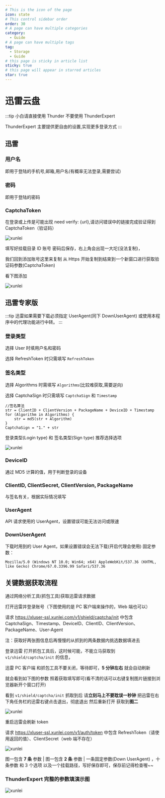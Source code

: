 ```yaml
---
# This is the icon of the page
icon: state
# This control sidebar order
order: 30
# A page can have multiple categories
category:
  - Guide
# A page can have multiple tags
tag:
  - Storage
  - Guide
# this page is sticky in article list
sticky: true
# this page will appear in starred articles
star: true
---
```


# 迅雷云盘

:::tip
小白请直接使用 Thunder 不要使用 ThunderExpert

ThunderExpert 主要提供更自由的设置,实现更多登录方式
:::

## 迅雷

### 用户名

即用于登陆的手机号,邮箱,用户名(有概率无法登录,需要尝试)

### 密码

即用于登陆的密码

### CaptchaToken

在登录或上传是可能出现 need verify: {url},请访问错误中的链接完成验证得到 CaptchaToken（验证码）

![xunlei](/img/drivers/xunlei/x1.png)

填写好挂载目录 ID 账号 密码后保存，右上角会出现一大坨(没法复制)，

我们回到添加账号这里来复制 从 Https 开始复制到结束到一个新窗口进行获取验证码参数(CaptchaToken)

看下图添加

![xunlei](/img/drivers/xunlei/x2.png)

## 迅雷专家版

:::tip
迅雷如果需要下载必须指定 UserAgent(同下 DownUserAgent)
或使用本程序中的代理功能进行中转。
:::

### 登录类型

选择 User 时填用户名和密码

选择 RefreshToken 时只需填写 `RefreshToken`

### 签名类型

选择 Algorithms 时需填写 `Algorithms`(比较难获取,需要逆向)

选择 CaptchaSign 时只需填写 `CaptchaSign` 和 `Timestamp`

```
//签名算法
str = ClientID + ClientVersion + PackageName + DeviceID + Timestamp
for (Algorithm in Algorithms) {
    str = md5(str + Algorithm)
}
CaptchaSign = "1." + str
```

登录类型(Login type) 和 签名类型(Sign type) 推荐选择选项

![xunlei](/img/drivers/xunlei/x3.png)

### DeviceID

通过 MD5 计算的值，用于判断登录的设备

### ClientID, ClientSecret, ClientVersion, PackageName

与签名有关，根据实际情况填写

### UserAgent

API 请求使用的 UserAgent，设置错误可能无法访问或限速

### DownUserAgent

下载时用到的 User Agent，如果设置错误会无法下载(开启代理会使用) 固定参数：

`Mozilla/5.0 (Windows NT 10.0; Win64; x64) AppleWebKit/537.36 (KHTML, like Gecko) Chrome/67.0.3396.99 Safari/537.36`

## 关键数据获取流程

通过网络分析工具(抓包工具)获取迅雷请求数据

打开迅雷并登录账号（下图使用的是 PC 客户端来操作的，Web 端也可以）

请求 https://xluser-ssl.xunlei.com/v1/shield/captcha/init 中包含
CaptchaSign、Timestamp、DeviceID、ClientID、ClientVersion、PackageName、User-Agent

注：获取好两张图信息后再慢慢的从抓到的两条数据内挑选数据填进去

登录迅雷 打开抓包工具后，这时候可能，不能立马获取到 `v1/shield/captcha/init` 的信息，

迅雷 PC 客户端 和抓包工具不要关闭，等待即可，**5 分钟左右** 就会自动刷新

就会看到如下图的参数 照着获取填写即可(看不清的话可以右键复制图片链接到浏览器新开个窗口打开)

看到 `v1/shield/captcha/init` 抓取到后 请**立刻马上不要耽误一秒钟** 把迅雷在右下角任务栏的迅雷右键点击退出，彻底退出 然后重新打开 获取到**图二**

![xunlei](/img/drivers/xunlei/x4.png)

重启迅雷会刷新 token

请求 https://xluser-ssl.xunlei.com/v1/auth/token 中包含 RefreshToken（请使用返回的值）、ClientSecret（web 端不存在）

![xunlei](/img/drivers/xunlei/x5.png)

图一包含 **7 条** 参数 | 图一包含 **2 条** 参数 | 一条固定参数(Down UserAgent) ，十条参数 和 3 个选项 以及一个挂载路径，写好保存即可，保存前记得检查喔~~

### ThunderExpert 完整的参数填演示图

![xunlei](/img/drivers/xunlei/x6.png)
